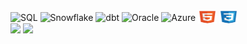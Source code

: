 <div style="display: inline_block"><br>
  <img align="center" alt="SQL" height="40" width="50" src="https://cdn.jsdelivr.net/gh/devicons/devicon/icons/microsoftsqlserver/microsoftsqlserver-plain.svg">
  <img align="center" alt="Snowflake" height="110" width="110" src="https://upload.wikimedia.org/wikipedia/commons/f/ff/Snowflake_Logo.svg">
  <img align="center" alt="dbt" height="60" width="60" src="https://i0.wp.com/www.scalefree.com/wp-content/uploads/2021/09/dbt-logo.png?ssl=1">  
  <img align="center" alt="Oracle" height="80" width="90" src="https://cdn.jsdelivr.net/gh/devicons/devicon/icons/oracle/oracle-original.svg"> 
  <img align="center" alt="Azure" height="20" width="30" src="https://cdn.jsdelivr.net/gh/devicons/devicon/icons/azure/azure-original.svg"> 
  <img align="center" alt="HTML" height="20" width="30" src="https://raw.githubusercontent.com/devicons/devicon/master/icons/html5/html5-original.svg">
  <img align="center" alt="CSS" height="20" width="30" src="https://raw.githubusercontent.com/devicons/devicon/master/icons/css3/css3-original.svg">
</div>



<div> 
  <a href = "mailto:brunabarragan@gmail.com"><img src="https://img.shields.io/badge/-Gmail-%23333?style=for-the-badge&logo=gmail&logoColor=white" target="_blank"></a>
  <a href="https://www.linkedin.com/in/bruna-barragan" target="_blank"><img src="https://img.shields.io/badge/-LinkedIn-%230077B5?style=for-the-badge&logo=linkedin&logoColor=white" target="_blank"></a> 
 
<!--  ![Snake animation](https://github.com/rafaballerini/rafaballerini/blob/output/github-contribution-grid-snake.svg)-->
</div>




<!--
**brunabarragan/brunabarragan** is a ✨ _special_ ✨ repository because its `README.md` (this file) appears on your GitHub profile.

Here are some ideas to get you started:

- 🔭 I’m currently working on ...
- 🌱 I’m currently learning ...
- 👯 I’m looking to collaborate on ...
- 🤔 I’m looking for help with ...
- 💬 Ask me about ...
- 📫 How to reach me: ...
- 😄 Pronouns: ...
- ⚡ Fun fact: .....
-->
